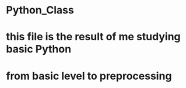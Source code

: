 # Python_Class
# this file is the result of me studying basic Python
# from basic level to preprocessing
